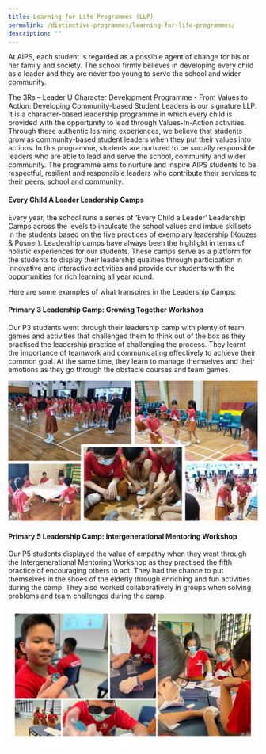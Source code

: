```yaml
---
title: Learning for Life Programmes (LLP)
permalink: /distinctive-programmes/learning-for-life-programmes/
description: ""
---
```

At AIPS, each student is regarded as a possible agent of change for his or her family and society. The school firmly believes in developing every child as a leader and they are never too young to serve the school and wider community.

The 3Rs – Leader U Character Development Programme - From Values to Action: Developing Community-based Student Leaders is our signature LLP. It is a character-based leadership programme in which every child is provided with the opportunity to lead through Values-In-Action activities. Through these authentic learning experiences, we believe that students grow as community-based student leaders when they put their values into actions. In this programme, students are nurtured to be socially responsible leaders who are able to lead and serve the school, community and wider community. The programme aims to nurture and inspire AIPS students to be respectful, resilient and responsible leaders who contribute their services to their peers, school and community. 

#### Every Child A Leader Leadership Camps 
Every year, the school runs a series of ‘Every Child a Leader’ Leadership Camps across the levels to inculcate the school values and imbue skillsets in the students based on the five practices of exemplary leadership (Kouzes & Posner). Leadership camps have always been the highlight in terms of holistic experiences for our students. These camps serve as a platform for the students to display their leadership qualities through participation in innovative and interactive activities and provide our students with the opportunities for rich learning all year round. 

Here are some examples of what transpires in the Leadership Camps:

#### Primary 3 Leadership Camp: Growing Together Workshop
Our P3 students went through their leadership camp with plenty of team games and activities that challenged them to think out of the box as they practised the leadership practice of challenging the process. They learnt the importance of teamwork and communicating effectively to achieve their common goal. At the same time, they learn to manage themselves and their emotions as they go through the obstacle courses and team games.

![](/images/Primary%203%20Leadership%20Camp.jpg)


#### Primary 5 Leadership Camp: Intergenerational Mentoring Workshop
Our P5 students displayed the value of empathy when they went through the Intergenerational Mentoring Workshop as they practised the fifth practice of encouraging others to act. They had the chance to put themselves in the shoes of the elderly through enriching and fun activities during the camp. They also worked collaboratively in groups when solving problems and team challenges during the camp.  

![](/images/Primary%205%20Leadership%20Camp.jpg)